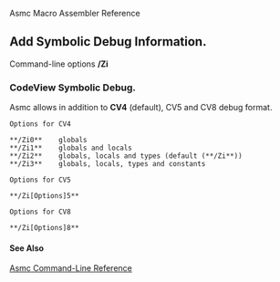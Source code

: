 Asmc Macro Assembler Reference

## Add Symbolic Debug Information.

Command-line options **/Zi**

### CodeView Symbolic Debug.

Asmc allows in addition to **CV4** (default), CV5 and CV8 debug format.

    Options for CV4

    **/Zi0**    globals
    **/Zi1**    globals and locals
    **/Zi2**    globals, locals and types (default (**/Zi**))
    **/Zi3**    globals, locals, types and constants

    Options for CV5

    **/Zi[Options]5**

    Options for CV8

    **/Zi[Options]8**

#### See Also

[Asmc Command-Line Reference](readme.md)
